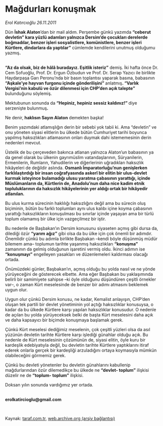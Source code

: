 # Mağdurları konuşmak

*Erol Katırcıoğlu 26.11.2011*

<div class="yazi"><p>Dün <b>İshak Alaton</b>’dan bir mail aldım. Perşembe günkü yazımda <b>“ceberut devletin” kara yüzlü adamları yalnızca Dersim’de çocukları derelerde boğmadılar, benzer işleri sosyalistlere, komünistlere, benzer işleri Kürtlere, dindarlara da yaptılar”</b> cümlemde kendilerini unutmuş olduğumu yazmış<b>. </b></p>
<p><b><br/>“Az da olsak, biz de hâlâ buradayız. Eşitlik isteriz”</b> demiş. İki hafta önce Dr. Cem Sofuoğlu, Prof. Dr. Ergun Özbudun ve Prof. Dr. Serap Yazıcı ile birlikte Haydarpaşa Garı Peronu’nda bir basın toplantısı yaparak basına, babasının <b>“Aşkale’ye hayvan furgonu içinde gönderilişini” </b>anlatmış<b>. “Varlık Vergisi’nin kabulü ve özür dilenmesi için CHP’den açık talepte” </b>bulunduğunu söylemiş.</p>
<p>Mektubunun sonunda da <b>“Hepiniz, hepiniz sessiz kaldınız!” </b>diye serzenişte bulunmuş<b>.</b></p>
<p>Ne denir, <b>haklısın Sayın Alaton</b> demekten başka!</p>
<p>Benim yazımdaki atlamışlığın derin bir sebebi yok tabii ki. Ama “devletin” ve onu yöneten siyasi elitlerin bu ülkede bütün Cumhuriyet tarihi boyunca yapılmış haksızlıkları atlamasının onları duymak dahi istememesinin derin nedenleri mevcut.</p>
<p>Üstelik de bu çerçeveden bakınca atlanan yalnızca Alaton’un babasının ya da genel olarak bu ülkenin gayrımüslim vatandaşlarının, Süryanilerin, Ermenilerin, Rumların, Yahudilerin ve diğerlerinin uğradıkları haksızlık hikâyeleri de değildir aslında. <b>Osmanlı İmparatorluğu’nun genişlerken farklılaştırdığı bir insan coğrafyasında askerî bir elitin bir ulus-devlet kurmak isteyince bulamadığı ulusu yaratma çabasının yarattığı, içinde Müslümanların da, Kürtlerin de, Anadolu’nun daha nice kadim etnik topluluklarının da haksızlık hikâyelerinin yer aldığı ortak bir hikâyedir atlanılan.</b></p>
<p>Bu ulus kurma sürecinin haklılığı haksızlığını değil ama bu sürecin oluş biçiminin, bütün bu farklı toplumları aynı ulus kalıbı içine koyma çabasının yarattığı haksızlıkların konuşulması bu sınırlar içinde yaşayan ama bir türlü toplum olamamış bir ülke için vazgeçilmez bir iştir. </p>
<p>Bu nedenle de Başbakan’ın Dersim konusunu siyaseten açmış gibi dursa da, dilediği özür <b>“yarım ağız”</b> gibi olsa da bu ülke için çok önemli bir adımdır. Önemlidir çünkü bu adımla birlikte Başbakan –kendi böyle düşünmüş müdür bilemem ama– toplumun tarihte yaşanmış haksızlıkları <b>“konuşma”</b> zamanının da gelmiş olduğunun işaretini vermiş oldu. İkinci adımın ise <b>“konuşmayı”</b> engelleyen yasakları ve düzenlemeleri kaldırması olacağı ortada.</p>
<p>Önümüzdeki günler, Başbakan’ın, açmış olduğu bu yolda nasıl ve ne yönde yürüyeceğini de gösterecek elbette. Ama eğer Başbakan bu yaklaşımında belirli bir samimiyete sahipse –ki öyle olduğunu düşündüren çeşitli örnekler var–, o zaman Kürt meselesinde de benzer bir adımı atmasını beklemek uygun olur. </p>
<p>Uygun olur çünkü Dersim konusu, ne kadar, Kemalist anlayışın, CHP’den oluşan tek partili bir devlet yönetiminin yol açtığı haksızlıklar konusuysa, o kadar da bu ülkede Kürtlere karşı yapılan haksızlıklar konusudur. O nedenle de açılan bu yolda yürüyeceksek belki de başta Kürt meselesini daha açık ve daha kapsayıcı bir biçimde konuşmaya başlamak gerek.</p>
<p>Çünkü Kürt meselesi dediğimiz meselenin, çok çeşitli yüzleri olsa da asıl yüzünün devletin tarihte Kürtlere karşı işlediği günahlar olduğu açık. Bu nedenle de Kürt meselesinin çözümünün de, siyasi elitin, öyle kuru bir kardeşlik edebiyatıyla değil, bu devletin tarihte Kürtlere yaptıklarını itiraf ederek onlarla gerçek bir kardeşliği arzuladığını ortaya koymasıyla mümkün olabileceğini görmemiz gerek. </p>
<p>Çünkü bu devleti yönetenler bu devletin günahlarını kabullenip mağdurlarından özür dilemedikçe bu ülkede ne <b>“devlet- toplum”</b> ilişkisi düzelir ne de <b>“toplum- toplum”</b> ilişkisi. </p>
<p>Doksan yılın sonunda vardığımız yer ortada.</p>
<p><b><br/>erolkatircioglu@gmail.com</b></p>
<p><b> </b></p>
</div>

Kaynak: [taraf.com.tr](http://www.taraf.com.tr/erol-katircioglu/makale-magdurlari-konusmak.htm), [web.archive.org (arşiv bağlantısı)](http://web.archive.org/web/20130909053934/http://www.taraf.com.tr/erol-katircioglu/makale-magdurlari-konusmak.htm)
